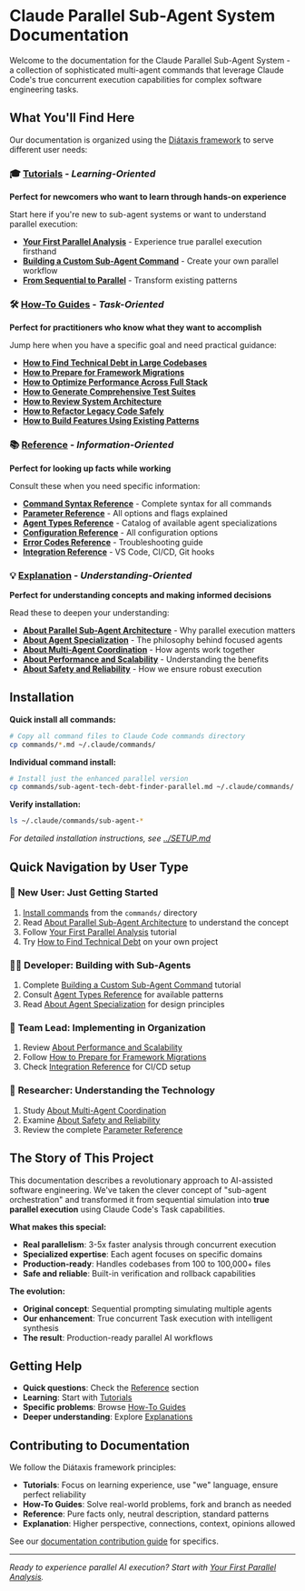 # Claude Parallel Sub-Agent System Documentation

Welcome to the documentation for the Claude Parallel Sub-Agent System - a collection of sophisticated multi-agent commands that leverage Claude Code's true concurrent execution capabilities for complex software engineering tasks.

## What You'll Find Here

Our documentation is organized using the [Diátaxis framework](https://diataxis.fr/) to serve different user needs:

### 🎓 [Tutorials](./tutorials/) - *Learning-Oriented*
**Perfect for newcomers who want to learn through hands-on experience**

Start here if you're new to sub-agent systems or want to understand parallel execution:

- **[Your First Parallel Analysis](./tutorials/first-parallel-analysis.md)** - Experience true parallel execution firsthand
- **[Building a Custom Sub-Agent Command](./tutorials/building-custom-command.md)** - Create your own parallel workflow
- **[From Sequential to Parallel](./tutorials/sequential-to-parallel.md)** - Transform existing patterns

### 🛠️ [How-To Guides](./how-to/) - *Task-Oriented*
**Perfect for practitioners who know what they want to accomplish**

Jump here when you have a specific goal and need practical guidance:

- **[How to Find Technical Debt in Large Codebases](./how-to/find-tech-debt-large-codebases.md)**
- **[How to Prepare for Framework Migrations](./how-to/prepare-framework-migration.md)**
- **[How to Optimize Performance Across Full Stack](./how-to/optimize-performance-full-stack.md)**
- **[How to Generate Comprehensive Test Suites](./how-to/generate-comprehensive-tests.md)**
- **[How to Review System Architecture](./how-to/review-system-architecture.md)**
- **[How to Refactor Legacy Code Safely](./how-to/refactor-legacy-code-safely.md)**
- **[How to Build Features Using Existing Patterns](./how-to/build-features-existing-patterns.md)**

### 📚 [Reference](./reference/) - *Information-Oriented*
**Perfect for looking up facts while working**

Consult these when you need specific information:

- **[Command Syntax Reference](./reference/command-syntax.md)** - Complete syntax for all commands
- **[Parameter Reference](./reference/parameters.md)** - All options and flags explained
- **[Agent Types Reference](./reference/agent-types.md)** - Catalog of available agent specializations
- **[Configuration Reference](./reference/configuration.md)** - All configuration options
- **[Error Codes Reference](./reference/error-codes.md)** - Troubleshooting guide
- **[Integration Reference](./reference/integrations.md)** - VS Code, CI/CD, Git hooks

### 💡 [Explanation](./explanation/) - *Understanding-Oriented*
**Perfect for understanding concepts and making informed decisions**

Read these to deepen your understanding:

- **[About Parallel Sub-Agent Architecture](./explanation/parallel-architecture.md)** - Why parallel execution matters
- **[About Agent Specialization](./explanation/agent-specialization.md)** - The philosophy behind focused agents
- **[About Multi-Agent Coordination](./explanation/multi-agent-coordination.md)** - How agents work together
- **[About Performance and Scalability](./explanation/performance-scalability.md)** - Understanding the benefits
- **[About Safety and Reliability](./explanation/safety-reliability.md)** - How we ensure robust execution

## Installation

**Quick install all commands:**
```bash
# Copy all command files to Claude Code commands directory
cp commands/*.md ~/.claude/commands/
```

**Individual command install:**
```bash
# Install just the enhanced parallel version
cp commands/sub-agent-tech-debt-finder-parallel.md ~/.claude/commands/
```

**Verify installation:**
```bash
ls ~/.claude/commands/sub-agent-*
```

*For detailed installation instructions, see [../SETUP.md](../SETUP.md)*

## Quick Navigation by User Type

### 👤 **New User**: Just Getting Started
1. [Install commands](#installation) from the `commands/` directory
2. Read [About Parallel Sub-Agent Architecture](./explanation/parallel-architecture.md) to understand the concept
3. Follow [Your First Parallel Analysis](./tutorials/first-parallel-analysis.md) tutorial
4. Try [How to Find Technical Debt](./how-to/find-tech-debt-large-codebases.md) on your own project

### 👨‍💻 **Developer**: Building with Sub-Agents
1. Complete [Building a Custom Sub-Agent Command](./tutorials/building-custom-command.md) tutorial
2. Consult [Agent Types Reference](./reference/agent-types.md) for available patterns
3. Read [About Agent Specialization](./explanation/agent-specialization.md) for design principles

### 🏢 **Team Lead**: Implementing in Organization
1. Review [About Performance and Scalability](./explanation/performance-scalability.md)
2. Follow [How to Prepare for Framework Migrations](./how-to/prepare-framework-migration.md)
3. Check [Integration Reference](./reference/integrations.md) for CI/CD setup

### 🔬 **Researcher**: Understanding the Technology
1. Study [About Multi-Agent Coordination](./explanation/multi-agent-coordination.md)
2. Examine [About Safety and Reliability](./explanation/safety-reliability.md)
3. Review the complete [Parameter Reference](./reference/parameters.md)

## The Story of This Project

This documentation describes a revolutionary approach to AI-assisted software engineering. We've taken the clever concept of "sub-agent orchestration" and transformed it from sequential simulation into **true parallel execution** using Claude Code's Task capabilities.

**What makes this special:**
- **Real parallelism**: 3-5x faster analysis through concurrent execution
- **Specialized expertise**: Each agent focuses on specific domains
- **Production-ready**: Handles codebases from 100 to 100,000+ files
- **Safe and reliable**: Built-in verification and rollback capabilities

**The evolution:**
- **Original concept**: Sequential prompting simulating multiple agents
- **Our enhancement**: True concurrent Task execution with intelligent synthesis
- **The result**: Production-ready parallel AI workflows

## Getting Help

- **Quick questions**: Check the [Reference](./reference/) section
- **Learning**: Start with [Tutorials](./tutorials/)
- **Specific problems**: Browse [How-To Guides](./how-to/)
- **Deeper understanding**: Explore [Explanations](./explanation/)

## Contributing to Documentation

We follow the Diátaxis framework principles:

- **Tutorials**: Focus on learning experience, use "we" language, ensure perfect reliability
- **How-To Guides**: Solve real-world problems, fork and branch as needed
- **Reference**: Pure facts only, neutral description, standard patterns
- **Explanation**: Higher perspective, connections, context, opinions allowed

See our [documentation contribution guide](./how-to/contribute-documentation.md) for specifics.

---

*Ready to experience parallel AI execution? Start with [Your First Parallel Analysis](./tutorials/first-parallel-analysis.md).*